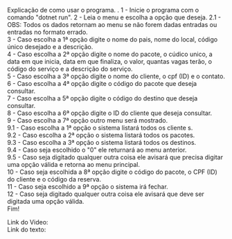 Explicação de como usar o programa.
.
1 - Inicie o programa com o comando "dotnet run".
2 - Leia o menu e escolha a opção que deseja.
2.1 - OBS: Todos os dados retornam ao menu se não forem dadas entradas ou entradas no formato errado.  
3 - Caso escolha a 1ª opção digite o nome do pais, nome do local, código único desejado e a descrição.  
4 - Caso escolha a 2ª opção digite o nome do pacote, o cúdico unico, a data em que inicia, data em que finaliza, o valor, quantas vagas terão, o código do serviço e a descrição do serviço.  
5 - Caso escolha a 3ª opção digite o nome do cliente, o cpf (ID) e o contato.  
6 - Caso escolha a 4ª opção digite o código do pacote que deseja consultar.  
7 - Caso escolha a 5ª opção digite o código do destino que deseja consultar.  
8 - Caso escolha a 6ª opção digite o ID do cliente que deseja consultar.  
9 - Caso escolha a 7ª opção outro menu será mostrado.  
9.1 - Caso escolha a 1ª opção o sistema listará todos os cliente s.  
9.2 - Caso escolha a 2ª opção o sistema listará todos os pacotes.  
9.3 - Caso escolha a 3ª opção o sistema listará todos os destinos.  
9.4 - Caso seja escolhido o "0" ele returnará ao menu anterior.  
9.5 - Caso seja digitado qualquer outra coisa ele avisará que precisa digitar uma opção válida e retorna ao menu principal.  
10 - Caso seja escolhida a 8ª opção digite o código do pacote, o CPF (ID) do cliente e o código da reserva.  
11 - Caso seja escolhido a 9ª opção o sistema irá fechar.  
12 - Caso seja digitado qualquer outra coisa ele avisará que deve ser digitada uma opção válida.  
Fim!  

Link do Video:    
Link do texto:     

